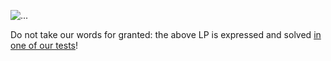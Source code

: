 ![...](https://github.com/hei-school/sigma-lex/blob/main/sigmalex.png)

Do not take our words for granted: the above LP is expressed and solved [in one of our tests](https://github.com/hei-school/sigma-lex/blob/main/src/test/java/school/hei/linearP/LPTest.java)!
